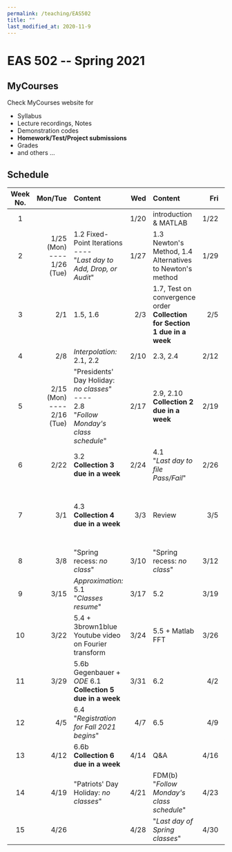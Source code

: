 ```yaml
---
permalink: /teaching/EAS502
title: ""
last_modified_at: 2020-11-9
---
```

# EAS 502 -- Spring 2021

## MyCourses
Check MyCourses website for 
* Syllabus 
* Lecture recordings, Notes 
* Demonstration codes 
* **Homework/Test/Project submissions**
* Grades
* and others ...

## Schedule

|Week No. | Mon/Tue  | Content | Wed  | Content | Fri  | Content | 
|:-------------: |-------------: | :-------------|-------------: | :-------------|-------------: | :-------------| 
| 1 | | |1/20 |introduction & MATLAB |1/22 | *Root finding:* 1.1 Bisection | 
| 2 |1/25 (Mon)<br>----<br> 1/26 (Tue) |1.2 Fixed-Point Iterations<br>----<br>"*Last day to Add, Drop, or Audit*" |1/27 |1.3 Newton's Method, 1.4 Alternatives to Newton's method  |1/29 |Lab 1 <Bisection, fixed-point>|
| 3 |2/1 |1.5, 1.6   |2/3 |1.7, Test on convergence order <br> **Collection for Section 1 due in a week** |2/5 |Lab 2 <Newton, Secant, Chord, False Position>| 
| 4 |2/8 |*Interpolation:* 2.1, 2.2  |2/10 |2.3, 2.4 |2/12 |2.5, 2.6, 2.7  | 
| 5 |2/15 (Mon)<br>----<br> 2/16 (Tue) |"Presidents' Day Holiday: *no classes*"<br>----<br> 2.8 <br>"*Follow Monday's class schedule*" |2/17 |2.9, 2.10  <br> **Collection 2 due in a week** |2/19 |*Differentiation:* 3.1  | 
| 6 |2/22 |3.2 <br> **Collection 3 due in a week**|2/24 |4.1 <br>"*Last day to file Pass/Fail*" |2/26 |4.2  | 
| 7 |3/1 |4.3 <br> **Collection 4 due in a week**|3/3 |Review |3/5 |**Midterm Exam**<br>----<br>"*Spring recess begins (after last class or lab)*"  | 
| 8 |3/8 |"Spring recess: *no class*" |3/10 |"Spring recess: *no class*" |3/12 |"Spring recess: *no class*" | 
| 9 |3/15 |*Approximation:* 5.1 <br> "*Classes resume*" |3/17 |5.2 |3/19 |5.3  | 
| 10 |3/22 |5.4 + 3brown1blue Youtube video on Fourier transform |3/24 | 5.5 + Matlab FFT |3/26 |5.6a (Gibbs + Filter)  | 
| 11 |3/29 |5.6b Gegenbauer + *ODE* 6.1 <br> **Collection 5 due in a week**|3/31 |6.2 |4/2 |6.3  | 
| 12 |4/5 |6.4 <br> "*Registration for Fall 2021 begins*" |4/7 |6.5 |4/9 |6.6a <br> "*Last day to Withdraw from a class*"  | 
| 13 |4/12 |6.6b <br> **Collection 6 due in a week**|4/14 |Q&A |4/16 |FDM(a)  | 
| 14 |4/19 |"Patriots' Day Holiday: *no classes*" |4/21 |FDM(b) <br> "*Follow Monday's class schedule*" |4/23 | DG | 
| 15 |4/26 | |4/28 |"*Last day of Spring classes*" |4/30 |**Final report is due tonight!**  | 
  
